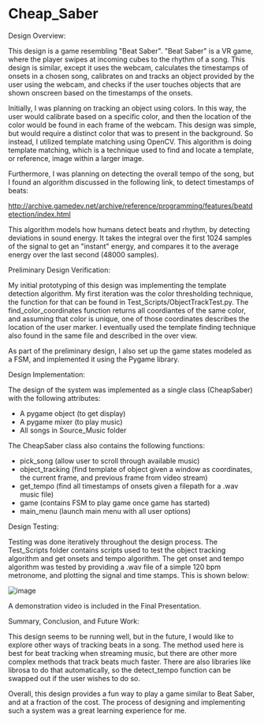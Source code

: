 # Cheap_Saber

Design Overview:

This design is a game resembling "Beat Saber". "Beat Saber" is a VR game, where the player swipes at incoming cubes to the rhythm of a song. This design is similar, except it uses the webcam, calculates the timestamps of onsets in a chosen song, calibrates on and tracks an object provided by the user using the webcam, and checks if the user touches objects that are shown onscreen based on the timestamps of the onsets.

Initially, I was planning on tracking an object using colors. In this way, the user would calibrate based on a specific color, and then the location of the color would be found in each frame of the webcam. This design was simple, but would require a distinct color that was to present in the background. So instead, I utilized template matching using OpenCV. This algorithm is doing template matching, which is a technique used to find and locate a template, or reference, image within a larger image.

Furthermore, I was planning on detecting the overall tempo of the song, but I found an algorithm discussed in the following link, to detect timestamps of beats:

http://archive.gamedev.net/archive/reference/programming/features/beatdetection/index.html

This algorithm models how humans detect beats and rhythm, by detecting deviations in sound energy. It takes the integral over the first 1024 samples of the signal to get an "instant" energy, and compares it to the average energy over the last second (48000 samples).

Preliminary Design Verification:

My initial prototyping of this design was implementing the template detection algorithm. My first iteration was the color thresholding technique, the function for that can be found in Test_Scripts/ObjectTrackTest.py. The find_color_coordinates function returns all coordiantes of the same color, and assuming that color is unique, one of those coordinates describes the location of the user marker. I eventually used the template finding technique also found in the same file and described in the over view. 

As part of the preliminary design, I also set up the game states modeled as a FSM, and implemented it using the Pygame library. 

Design Implementation:

The design of the system was implemented as a single class (CheapSaber) with the following attributes:

- A pygame object (to get display)
- A pygame mixer (to play music)
- All songs in Source_Music folder

The CheapSaber class also contains the following functions:

- pick_song (allow user to scroll through available music)
- object_tracking (find template of object given a window as coordinates, the current frame, and previous frame from video stream)
- get_tempo (find all timestamps of onsets given a filepath for a .wav music file)
- game (contains FSM to play game once game has started)
- main_menu (launch main menu with all user options)

Design Testing:

Testing was done iteratively throughout the design process. The Test_Scripts folder contains scripts used to test the object tracking algorithm and get onsets and tempo algorithm. The get onset and tempo algorithm was tested by providing a .wav file of a simple 120 bpm metronome, and plotting the signal and time stamps. This is shown below:

![image](https://user-images.githubusercontent.com/54084895/207452467-2c0acdb0-3277-4045-a116-611a13f294c7.png)

A demonstration video is included in the Final Presentation.

Summary, Conclusion, and Future Work:

This design seems to be running well, but in the future, I would like to explore other ways of tracking beats in a song. The method used here is best for beat tracking when streaming music, but there are other more complex methods that track beats much faster. There are also libraries like librosa to do that automatically, so the detect_tempo function can be swapped out if the user wishes to do so.

Overall, this design provides a fun way to play a game similar to Beat Saber, and at a fraction of the cost. The process of designing and implementing such a system was a great learning experience for me.

